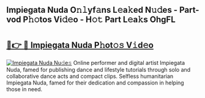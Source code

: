 ## Impiegata Nuda O𝚗𝚕yf𝚊ns L𝚎a𝚔ed N𝚞𝚍es - Part-vod P𝚑𝚘tos Vi𝚍𝚎o - H𝚘𝚝 Part L𝚎a𝚔s OhgFL

# <h2><a href="http://kfe0czl.oniu.top/?m=Impiegata+Nuda">🔗👉 🔴 Impiegata Nuda P𝚑ot𝚘𝚜 V𝚒d𝚎o</a></h2>

[![Impiegata Nuda Nu𝚍e𝚜](https://i.imgur.com/0qMVB7G.gif)](http://kfe0czl.oniu.top/?m=Impiegata+Nuda)
Online performer and digital artist Impiegata Nuda, famed for publishing dance and lifestyle tutorials through solo and collaborative dance acts and compact clips. Selfless humanitarian Impiegata Nuda, famed for their dedication and compassion in helping those in need.  
